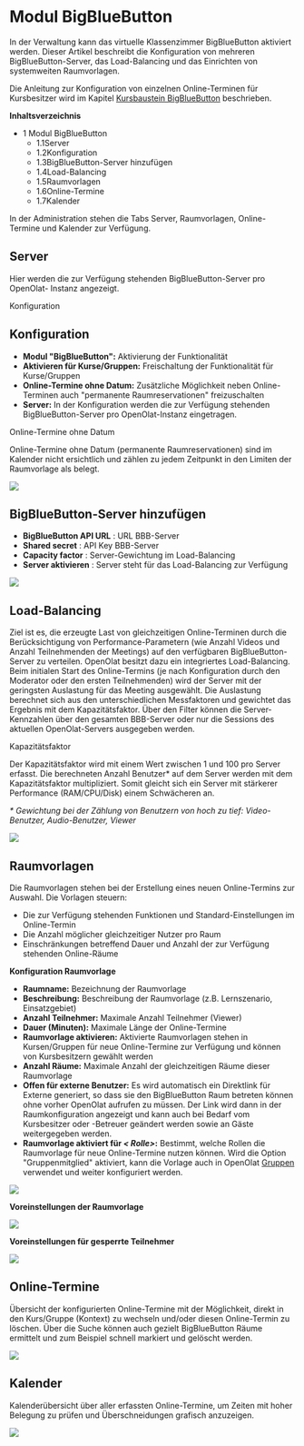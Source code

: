 # Modul BigBlueButton

In der Verwaltung kann das virtuelle Klassenzimmer BigBlueButton aktiviert
werden. Dieser Artikel beschreibt die Konfiguration von mehreren
BigBlueButton-Server, das Load-Balancing und das Einrichten von systemweiten
Raumvorlagen.

Die Anleitung zur Konfiguration von einzelnen Online-Terminen für Kursbesitzer
wird im Kapitel [Kursbaustein BigBlueButton](../../manual_user/course_elements/Course_element_BigBlueButton.de.md)
beschrieben.

 **Inhaltsverzeichnis**

  * 1 Modul BigBlueButton 
    * 1.1Server
    * 1.2Konfiguration
    * 1.3BigBlueButton-Server hinzufügen
    * 1.4Load-Balancing
    * 1.5Raumvorlagen
    * 1.6Online-Termine
    * 1.7Kalender

In der Administration stehen die Tabs Server, Raumvorlagen, Online-Termine und
Kalender zur Verfügung.

## Server

Hier werden die zur Verfügung stehenden BigBlueButton-Server pro OpenOlat-
Instanz angezeigt.

 Konfiguration

## Konfiguration

  *  **Modul "BigBlueButton":** Aktivierung der Funktionalität
  *  **Aktivieren für Kurse/Gruppen:** Freischaltung der Funktionalität für Kurse/Gruppen
  *  **Online-Termine ohne Datum:** Zusätzliche Möglichkeit neben Online-Terminen auch "permanente Raumreservationen" freizuschalten
  *  **Server:** In der Konfiguration werden die zur Verfügung stehenden BigBlueButton-Server pro OpenOlat-Instanz eingetragen.

Online-Termine ohne Datum

Online-Termine ohne Datum (permanente Raumreservationen) sind im Kalender
nicht ersichtlich und zählen zu jedem Zeitpunkt in den Limiten der Raumvorlage
als belegt.

  

![](assets/configuration-overview.png)

  

## BigBlueButton-Server hinzufügen

  *  **BigBlueButton API URL** : URL BBB-Server
  *  **Shared secret** : API Key BBB-Server
  *  **Capacity factor** : Server-Gewichtung im Load-Balancing
  *  **Server aktivieren** : Server steht für das Load-Balancing zur Verfügung

![](assets/add-server.png)

## Load-Balancing

Ziel ist es, die erzeugte Last von gleichzeitigen Online-Terminen durch die
Berücksichtigung von Performance-Parametern (wie Anzahl Videos und Anzahl
Teilnehmenden der Meetings) auf den verfügbaren BigBlueButton-Server zu
verteilen. OpenOlat besitzt dazu ein integriertes Load-Balancing. Beim
initialen Start des Online-Termins (je nach Konfiguration durch den Moderator
oder den ersten Teilnehmenden) wird der Server mit der geringsten Auslastung
für das Meeting ausgewählt. Die Auslastung berechnet sich aus den
unterschiedlichen Messfaktoren und gewichtet das Ergebnis mit dem
Kapazitätsfaktor. Über den Filter können die Server-Kennzahlen über den
gesamten BBB-Server oder nur die Sessions des aktuellen OpenOlat-Servers
ausgegeben werden.

Kapazitätsfaktor

Der Kapazitätsfaktor wird mit einem Wert zwischen 1 und 100 pro Server
erfasst. Die berechneten Anzahl Benutzer* auf dem Server werden mit dem
Kapazitätsfaktor multipliziert. Somit gleicht sich ein Server mit stärkerer
Performance (RAM/CPU/Disk) einem Schwächeren an.  
  
 _* Gewichtung bei der Zählung von Benutzern von hoch zu tief: Video-Benutzer,
Audio-Benutzer, Viewer_

  

![](assets/image2020-4-14_14-21-13.png)

## Raumvorlagen

Die Raumvorlagen stehen bei der Erstellung eines neuen Online-Termins zur
Auswahl. Die Vorlagen steuern:

  * Die zur Verfügung stehenden Funktionen und Standard-Einstellungen im Online-Termin
  * Die Anzahl möglicher gleichzeitiger Nutzer pro Raum
  * Einschränkungen betreffend Dauer und Anzahl der zur Verfügung stehenden Online-Räume

 **Konfiguration Raumvorlage**

  *  **Raumname:** Bezeichnung der Raumvorlage
  *  **Beschreibung:** Beschreibung der Raumvorlage (z.B. Lernszenario, Einsatzgebiet)
  *  **Anzahl Teilnehmer:** Maximale Anzahl Teilnehmer (Viewer)
  *  **Dauer (Minuten):** Maximale Länge der Online-Termine
  *  **Raumvorlage aktivieren:** Aktivierte Raumvorlagen stehen in Kursen/Gruppen für neue Online-Termine zur Verfügung und können von Kursbesitzern gewählt werden
  *  **Anzahl Räume:** Maximale Anzahl der gleichzeitigen Räume dieser Raumvorlage
  *  **Offen für externe Benutzer:** Es wird automatisch ein Direktlink für Externe generiert, so dass sie den BigBlueButton Raum betreten können ohne vorher OpenOlat aufrufen zu müssen. Der Link wird dann in der Raumkonfiguration angezeigt und kann auch bei Bedarf vom Kursbesitzer oder -Betreuer geändert werden sowie an Gäste weitergegeben werden.
  *  **Raumvorlage aktiviert für _< Rolle>_:** Bestimmt, welche Rollen die Raumvorlage für neue Online-Termine nutzen können. Wird die Option "Gruppenmitglied" aktiviert, kann die Vorlage auch in OpenOlat [Gruppen ](../../manual_user/groups/Using_Group_Tools.de.md)verwendet und weiter konfiguriert werden.

![](assets/BBB_Raumvorlage.png)

 **Voreinstellungen der Raumvorlage**

![](assets/bbb_administration_voreinstellungen_Raumvorlage.png)

 **Voreinstellungen für gesperrte Teilnehmer**

![](assets/bbb_administration_voreinstellungen_gesp_Teilnehmer.png)

## Online-Termine

Übersicht der konfigurierten Online-Termine mit der Möglichkeit, direkt in den
Kurs/Gruppe (Kontext) zu wechseln und/oder diesen Online-Termin zu löschen.
Über die Suche können auch gezielt BigBlueButton Räume ermittelt und zum
Beispiel schnell markiert und gelöscht werden.

![](assets/bbb_administration_online-termine.png)

## Kalender

Kalenderübersicht über aller erfassten Online-Termine, um Zeiten mit hoher
Belegung zu prüfen und Überschneidungen grafisch anzuzeigen.

![](assets/bbb_administration_voreinstellungen_kalender.png)

